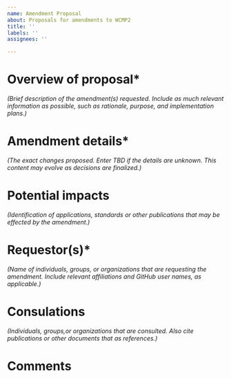 ```yaml
---
name: Amendment Proposal
about: Proposals for amendments to WCMP2
title: ''
labels: ''
assignees: ''

---
```

# Overview of proposal*
_(Brief description of the amendment(s) requested. Include as much relevant information as possible, such as rationale, purpose, and implementation plans.)_

# Amendment details*
_(The exact changes proposed. Enter TBD if the details are unknown. This content may evolve as decisions are finalized.)_

# Potential impacts
_(Identification of applications, standards or other publications that may be effected by the amendment.)_

# Requestor(s)*
_(Name of individuals, groups, or organizations that are requesting the amendment. Include relevant affiliations and GitHub user names, as applicable.)_

# Consulations
_(Individuals, groups,or organizations that are consulted. Also cite publications or other documents that as references.)_

# Comments
